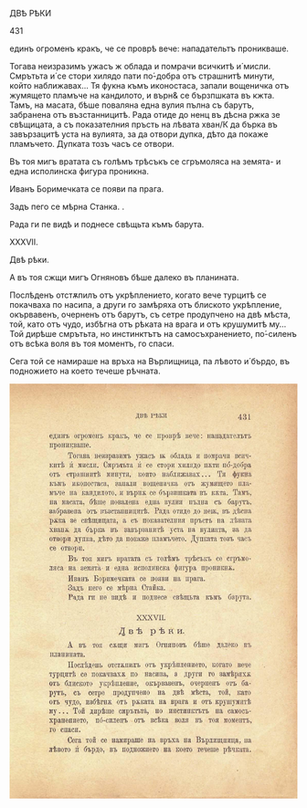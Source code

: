 ﻿ДВѢ РѢКИ

431

единъ огроменъ кракъ, че се проврѣ вече: нападательтъ проникваше.

Тогава неизразимъ ужасъ ж облада и помрачи всичкитѣ и́ мисли. Смрътьта и́ се стори хилядо пати по́-добра отъ страшнитѣ минути, който наближавах... Тя фукна къмъ иконостаса, запали вощеничка отъ жумящето пламъче на кандилото, и върн& се бързпшката въ кжта. Тамъ, на масата, бѣше поваляна една вулия пълна съ барутъ, забранена отъ възстанницитѣ. Рада отиде до ненц въ дѣсна ржка зе свѣщицата, а съ показателния пръсть на лѣвата хван/К да бърка въ завързацитѣ уста на вулията, за да отвори дупка, дѣто да покаже пламъчето. Дупката тозъ часъ се отвори.

Въ тоя мигъ вратата съ голѣмъ трѣсъкъ се сгръмоляса на земята- и една исполинска фигура проникна.

Иванъ Боримечката се появи па прага.

Задъ пего се мѣрна Станка. .

Рада ги пе видѣ и поднесе свѣщьта къмъ барута.

XXXVII.

Двѣ рѣки.

А въ тоя сжщи мигъ Огняновъ бѣше далеко въ планината.

Послѣденъ отстѫпилъ отъ укрѣплението, когато вече турцитѣ се покачваха по насипа, а други го замѣряха отъ блиското укрѣпление, окървавенъ, очерненъ отъ барутъ, съ сетре продупчено на двѣ мѣста, той, като отъ чудо, избѣгна отъ рѣката на врага и отъ крушумитѣ му... Той дирѣше смрътьта, но инстинктътъ на самосъхранението, по́-силенъ отъ всѣка воля въ тоя моментъ, го спаси.

Сега той се намираше на връха на Върлищница, па лѣвото и́ бърдо, въ подножието на което течеше рѣчната.

![original](images/482.jpg)

